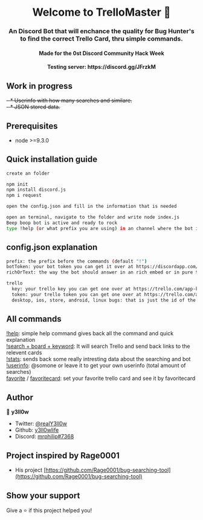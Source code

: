 <h1 align="center">Welcome to TrelloMaster 👋</h1>
<p>
</p>

<h3 align="center">An Discord Bot that will enchance the  quality for Bug Hunter&#39;s to find the correct Trello Card, thru simple commands.</h6>
<h4 align="center">Made for the 0st Discord Community Hack Week</h6>
<h4 align="center">Testing server: https://discord.gg/JFrzkM</h6>


## Work in progress
~~- * Userinfo with how many searches and similare.~~  
~~- * JSON stored data.~~

## Prerequisites

- node &gt;=9.3.0

## Quick installation guide
```sh
create an folder

npm init
npm install discord.js
npm i request

open the config.json and fill in the information that is needed

open an terminal, navigate to the folder and write node index.js
Beep boop bot is active and ready to rock
type !help (or what prefix you are using) in an channel where the bot is online to see all the commands
```

## config.json explanation
```sh
prefix: the prefix before the commands (default "!")
botToken: your bot token you can get it over at https://discordapp.com/developers/applications/
richOrText: the way the bot should answer in an rich embed or in pure text form (default "rich")

trello
  key: your trello key you can get one over at https://trello.com/app-key
  token: your trello token you can get one over at https://trello.com/app-key
  desktop, ios, store, android, linux bugs: that is just the id of the board nothing to worry about

```
## All commands
[!help](https://gyazo.com/08dfe2a9169fed21e28f8f0439b3dbc7): simple help command gives back all the command and quick explanation  
[!search + board + keyword](https://gyazo.com/9f40ffab4c18007720e8e988dd4308d3): It will search Trello and send back links to the relevent cards  
[!stats](https://gyazo.com/d18652f6a5d5492c9a68412d0e893ffa): sends back some really intresting data about the searching and bot  
[!userinfo](https://gyazo.com/4196a653029f41f7094568845c436303): @somone or leave it to get your own userinfo (total amount of searches)  
[favorite](https://gyazo.com/b486d43b1e2406ecb466649843ce0bd4) / [favoritecard](https://gyazo.com/0147d36ed124455eecec3d4610a1b1c2): set your favorite trello card and see it by favoritecard  

## Author
👤 **y3ll0w**

* Twitter: [@realY3ll0w](https://twitter.com/realY3ll0w)
* Github: [y3ll0wlife](https://github.com/y3ll0wlife)
* Discord: [mrphilip#7368](http://discordapp.com)

## Project inspired by Rage0001
* His project [https://github.com/Rage0001/bug-searching-tool](https://github.com/Rage0001/bug-searching-tool)


## Show your support
Give a ⭐️ if this project helped you!
